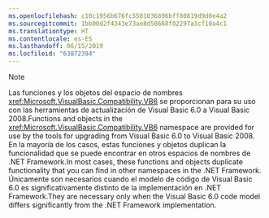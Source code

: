 ```yaml
---
ms.openlocfilehash: c10c1956b676fc5501036896bff80819d9d0e4a2
ms.sourcegitcommit: 1bb00d2f4343e73ae8d58668f02297a3cf10a4c1
ms.translationtype: HT
ms.contentlocale: es-ES
ms.lasthandoff: 06/15/2019
ms.locfileid: "63872394"
---
```

> [!NOTE]
>  <span data-ttu-id="42ad3-101">Las funciones y los objetos del espacio de nombres <xref:Microsoft.VisualBasic.Compatibility.VB6> se proporcionan para su uso con las herramientas de actualización de Visual Basic 6.0 a Visual Basic 2008.</span><span class="sxs-lookup"><span data-stu-id="42ad3-101">Functions and objects in the <xref:Microsoft.VisualBasic.Compatibility.VB6> namespace are provided for use by the tools for upgrading from Visual Basic 6.0 to Visual Basic 2008.</span></span> <span data-ttu-id="42ad3-102">En la mayoría de los casos, estas funciones y objetos duplican la funcionalidad que se puede encontrar en otros espacios de nombres de .NET Framework.</span><span class="sxs-lookup"><span data-stu-id="42ad3-102">In most cases, these functions and objects duplicate functionality that you can find in other namespaces in the .NET Framework.</span></span> <span data-ttu-id="42ad3-103">Únicamente son necesarios cuando el modelo de código de Visual Basic 6.0 es significativamente distinto de la implementación en .NET Framework.</span><span class="sxs-lookup"><span data-stu-id="42ad3-103">They are necessary only when the Visual Basic 6.0 code model differs significantly from the .NET Framework implementation.</span></span>